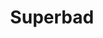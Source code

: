 ---
title: "Superbad"
year: 2007
rating: 3.5
stars: "★★★½"
rewatched: false
permalink: "superbad"
watched_on: 2019-09-20
---
